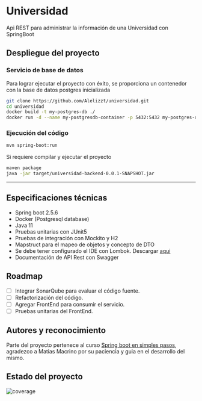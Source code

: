 # Universidad

Api REST para administrar la información de una Universidad con SpringBoot

## Despliegue del proyecto

### Servicio de base de datos
Para lograr ejecutar el proyecto con éxito, se proporciona un contenedor con la base de datos postgres inicializada
```bash
git clone https://github.com/Alelizzt/universidad.git
cd universidad
docker build -t my-postgres-db ./
docker run -d --name my-postgresdb-container -p 5432:5432 my-postgres-db
```

### Ejecución del código
```bash
mvn spring-boot:run
```

Si requiere compilar y ejecutar el proyecto
```bash
maven package
java -jar target/universidad-backend-0.0.1-SNAPSHOT.jar
```
---
## Especificaciones técnicas
- Spring boot 2.5.6
- Docker (Postgresql database)
- Java 11
- Pruebas unitarias con JUnit5
- Pruebas de integración con Mockito y H2
- Mapstruct para el mapeo de objetos y concepto de DTO
- Se debe tener configurado el IDE con Lombok. Descargar [aqui](https://projectlombok.org/download)
- Documentación de API Rest con Swagger

## Roadmap

- [ ] Integrar SonarQube para evaluar el código fuente.
- [ ] Refactorización del código.
- [ ] Agregar FrontEnd para consumir el servicio.
- [ ] Pruebas unitarias del FrontEnd.

## Autores y reconocimiento
Parte del proyecto pertenece al curso [Spring boot en simples pasos](https://www.udemy.com/course/spring-boot-en-simples-pasos/), agradezco a Matias Macrino por su paciencia y guia en el desarrollo del mismo.

## Estado del proyecto
![coverage](https://img.shields.io/badge/coverage-40%25-yellowgreen)